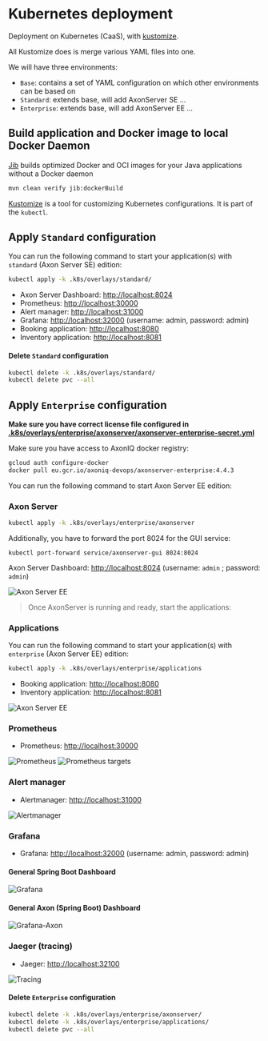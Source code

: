 # Kubernetes deployment

Deployment on Kubernetes (CaaS), with [kustomize](https://github.com/kubernetes-sigs/kustomize).

All Kustomize does is merge various YAML files into one.

We will have three environments:

- `Base`: contains a set of YAML configuration on which other environments can be based on
- `Standard`: extends base, will add AxonServer SE ...
- `Enterprise`: extends base, will add AxonServer EE ...

## Build application and Docker image to local Docker Daemon

[Jib](https://github.com/GoogleContainerTools/jib) builds optimized Docker and OCI images for your Java applications without a Docker daemon

```bash
mvn clean verify jib:dockerBuild
```

[Kustomize](https://kubernetes.io/docs/tasks/manage-kubernetes-objects/kustomization/#overview-of-kustomize) is a tool for customizing Kubernetes configurations. It is part of the `kubectl`.

## Apply `Standard` configuration

You can run the following command to start your application(s) with `standard` (Axon Server SE) edition:

```bash
kubectl apply -k .k8s/overlays/standard/
```

- Axon Server Dashboard: [http://localhost:8024](http://localhost:8024)
- Prometheus: [http://localhost:30000](http://localhost:30000)
- Alert manager: [http://localhost:31000](http://localhost:31000)
- Grafana: [http://localhost:32000](http://localhost:32000) (username: admin, password: admin)
- Booking application: [http://localhost:8080](http://localhost:8080)
- Inventory application: [http://localhost:8081](http://localhost:8081)

#### Delete `Standard` configuration

```bash
kubectl delete -k .k8s/overlays/standard/
kubectl delete pvc --all
```

## Apply `Enterprise` configuration

**Make sure you have correct license file configured in [.k8s/overlays/enterprise/axonserver/axonserver-enterprise-secret.yml](.k8s/overlays/enterprise/axonserver/axonserver-enterprise-secret.yml)**

Make sure you have access to AxonIQ docker registry:

```bash
gcloud auth configure-docker
docker pull eu.gcr.io/axoniq-devops/axonserver-enterprise:4.4.3
```

You can run the following command to start Axon Server EE edition:

### Axon Server

```bash
kubectl apply -k .k8s/overlays/enterprise/axonserver
```

Additionally, you have to forward the port 8024 for the GUI service:

```shell script
kubectl port-forward service/axonserver-gui 8024:8024
```

Axon Server Dashboard: [http://localhost:8024](http://localhost:8024) (username: `admin` ; password: `admin`)

![Axon Server EE](.assets/as-ee.png)

> Once AxonServer is running and ready, start the applications:

### Applications

You can run the following command to start your application(s) with `enterprise` (Axon Server EE) edition:

```bash
kubectl apply -k .k8s/overlays/enterprise/applications
```

- Booking application: [http://localhost:8080](http://localhost:8080)
- Inventory application: [http://localhost:8081](http://localhost:8081)

![Axon Server EE](.assets/as-apps.png)

### Prometheus

- Prometheus: [http://localhost:30000](http://localhost:30000)

![Prometheus](.assets/prometheus1.png)
![Prometheus targets](.assets/prometheus-targets.png)

### Alert manager

- Alertmanager: [http://localhost:31000](http://localhost:31000)

![Alertmanager](.assets/alertmanager.png)

### Grafana

- Grafana: [http://localhost:32000](http://localhost:32000) (username: admin, password: admin)

#### General Spring Boot Dashboard

![Grafana](.assets/grafana.png)

#### General Axon (Spring Boot) Dashboard

![Grafana-Axon](.assets/grafana2.png)

### Jaeger (tracing)

- Jaeger: [http://localhost:32100](http://localhost:32100)

![Tracing](.assets/tracing.png)

#### Delete `Enterprise` configuration

```bash
kubectl delete -k .k8s/overlays/enterprise/axonserver/
kubectl delete -k .k8s/overlays/enterprise/applications/
kubectl delete pvc --all
```
